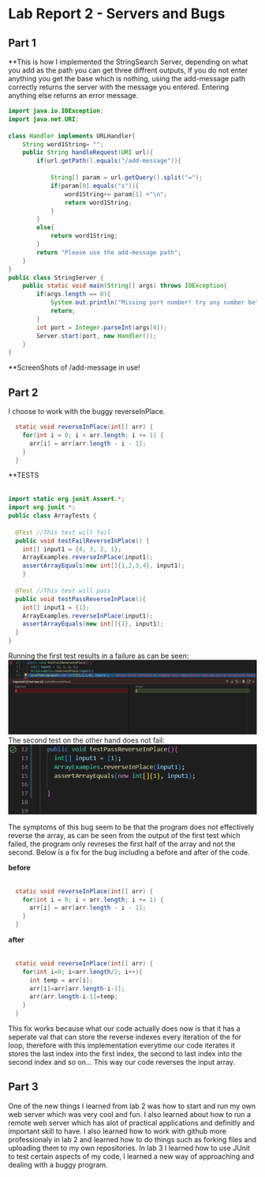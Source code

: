# Lab Report 2 - Servers and Bugs 

## Part 1
**This is how I implemented the StringSearch Server, depending on what you add as the path you can get three diffrent outputs, If you do not enter anything you get the base which is nothing, using the add-message path correctly returns the server with the message you entered. Entering anything else returns an error message. 


```java
import java.io.IOException;
import java.net.URI;

class Handler implements URLHandler{
    String word1String= "";
    public String handleRequest(URI url){
        if(url.getPath().equals("/add-message")){
            
            String[] param = url.getQuery().split("=");
            if(param[0].equals("s")){
                word1String+= param[1] +"\n";
                return word1String;
            }
        }
        else{
            return word1String;
        }
        return "Please use the add-message path";
    }
}
public class StringServer {
    public static void main(String[] args) throws IOException{
        if(args.length == 0){
            System.out.println("Missing port number! try any number between 1024 and 49151");
            return;
        }
        int port = Integer.parseInt(args[0]);
        Server.start(port, new Handler());
    }
}
```
**ScreenShots of /add-message in use!




## Part 2
I choose to work with the buggy reverseInPlace.

~~~java
  static void reverseInPlace(int[] arr) {
    for(int i = 0; i < arr.length; i += 1) {
      arr[i] = arr[arr.length - i - 1];
    }
  }
~~~

**TESTS

~~~ java

import static org.junit.Assert.*;
import org.junit.*;
public class ArrayTests {

  @Test //This test will fail
  public void testFailReverseInPlace() {
    int[] input1 = {4, 3, 2, 1};
    ArrayExamples.reverseInPlace(input1);
    assertArrayEquals(new int[]{1,2,3,4}, input1);
	}
  
  @Test //This test will pass
  public void testPassReverseInPlace(){
    int[] input1 = {1};
    ArrayExamples.reverseInPlace(input1);
    assertArrayEquals(new int[]{1}, input1);
  }
}

~~~
Running the first test results in a failure as can be seen:
![image](fail.png)
The second test on the other hand does not fail:
![image](pass.png)

The symptoms of this bug seem to be that the program does not effectively reverse the array, as can be seen from the output of the first test which failed, the program only revreses the first half of the array and not the second. Below is a fix for the bug including a before and after of the code. 

**before**

```java

  static void reverseInPlace(int[] arr) {
    for(int i = 0; i < arr.length; i += 1) {
      arr[i] = arr[arr.length - i - 1];
    }
  }

```

**after**
```java

  static void reverseInPlace(int[] arr) {
    for(int i=0; i<arr.length/2; i++){
      int temp = arr[i];
      arr[i]=arr[arr.length-i-1];
      arr[arr.length-i-1]=temp;
    }
  }

```

This fix works because what our code actually does now is that it has a seperate val that can store the reverse indexes every iteration of the for loop, therefore with this implementation everytime our code iterates it stores the last index into the first index, the second to last index into the second index and so on...
This way our code reverses the input array. 



## Part 3
One of the new things I learned from lab 2 was how to start and run my own web server which was very cool and fun. I also learned about how to run a remote web server which has alot of practical applications and definitly and important skill to have. I also learned how to work with github more professionaly in lab 2 and learned how to do things such as forking files and uploading them to my own repositories.  In lab 3 I learned how to use JUnit to test certain aspects of my code, I learned a new way of approaching and dealing with a buggy program. 
